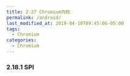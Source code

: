 ```yaml
---
title: 2.27 Chromium内核
permalink: /android/
last_modified_at: 2019-04-10T09:45:06-05:00
tags:
  - Chromium
categories:
  - Chromium
---
```


### 2.18.1 SPI
